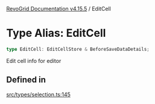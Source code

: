 [RevoGrid Documentation v4.15.5](README.md) / EditCell

# Type Alias: EditCell

```ts
type EditCell: EditCellStore & BeforeSaveDataDetails;
```

Edit cell info for editor

## Defined in

[src/types/selection.ts:145](https://github.com/revolist/revogrid/blob/e4de5901d3a858ae9e9a420f27ffcd2a33073a79/src/types/selection.ts#L145)

